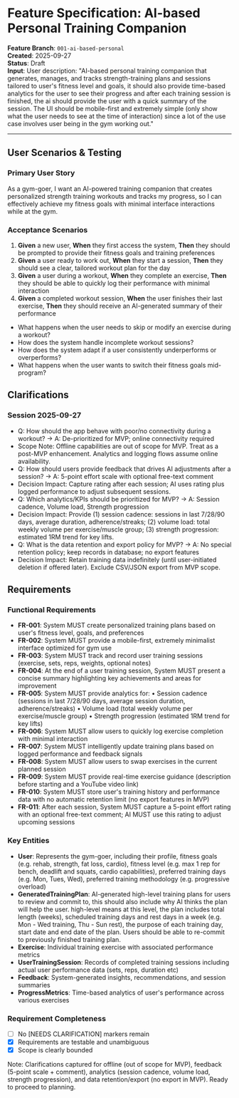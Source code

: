 # Feature Specification: AI-based Personal Training Companion

**Feature Branch**: `001-ai-based-personal`  
**Created**: 2025-09-27  
**Status**: Draft  
**Input**: User description: "AI-based personal training companion that generates, manages, and tracks strength-training plans and sessions tailored to user's fitness level and goals, it should also provide time-based analytics for the user to see their progress and after each training session is finished, the ai should provide the user with a quick summary of the session. The UI should be mobile-first and extremely simple (only show what the user needs to see at the time of interaction) since a lot of the use case involves user being in the gym working out."

---

## User Scenarios & Testing

### Primary User Story

As a gym-goer, I want an AI-powered training companion that creates personalized strength training workouts and tracks my progress, so I can effectively achieve my fitness goals with minimal interface interactions while at the gym.

### Acceptance Scenarios

1. **Given** a new user, **When** they first access the system, **Then** they should be prompted to provide their fitness goals and training preferences
2. **Given** a user ready to work out, **When** they start a session, **Then** they should see a clear, tailored workout plan for the day
3. **Given** a user during a workout, **When** they complete an exercise, **Then** they should be able to quickly log their performance with minimal interaction
4. **Given** a completed workout session, **When** the user finishes their last exercise, **Then** they should receive an AI-generated summary of their performance

- What happens when the user needs to skip or modify an exercise during a workout?
- How does the system handle incomplete workout sessions?
 - How does the system adapt if a user consistently underperforms or overperforms?
 - What happens when the user wants to switch their fitness goals mid-program?

 ## Clarifications
 
 ### Session 2025-09-27
 - Q: How should the app behave with poor/no connectivity during a workout? → A: De-prioritized for MVP; online connectivity required
 - Scope Note: Offline capabilities are out of scope for MVP. Treat as a post-MVP enhancement. Analytics and logging flows assume online availability.
 - Q: How should users provide feedback that drives AI adjustments after a session? → A: 5-point effort scale with optional free-text comment
 - Decision Impact: Capture rating after each session; AI uses rating plus logged performance to adjust subsequent sessions.
 - Q: Which analytics/KPIs should be prioritized for MVP? → A: Session cadence, Volume load, Strength progression
 - Decision Impact: Provide (1) session cadence: sessions in last 7/28/90 days, average duration, adherence/streaks; (2) volume load: total weekly volume per exercise/muscle group; (3) strength progression: estimated 1RM trend for key lifts.
 - Q: What is the data retention and export policy for MVP? → A: No special retention policy; keep records in database; no export features
 - Decision Impact: Retain training data indefinitely (until user-initiated deletion if offered later). Exclude CSV/JSON export from MVP scope.

## Requirements

 ### Functional Requirements
 
 - **FR-001**: System MUST create personalized training plans based on user's fitness level, goals, and preferences
 - **FR-002**: System MUST provide a mobile-first, extremely minimalist interface optimized for gym use
 - **FR-003**: System MUST track and record user training sessions (exercise, sets, reps, weights, optional notes)
 - **FR-004**: At the end of a user training session, System MUST present a concise summary highlighting key achievements and areas for improvement
 - **FR-005**: System MUST provide analytics for:
   • Session cadence (sessions in last 7/28/90 days, average session duration, adherence/streaks)
   • Volume load (total weekly volume per exercise/muscle group)
   • Strength progression (estimated 1RM trend for key lifts)
 - **FR-006**: System MUST allow users to quickly log exercise completion with minimal interaction
 - **FR-007**: System MUST intelligently update training plans based on logged performance and feedback signals
 - **FR-008**: System MUST allow users to swap exercises in the current planned session
 - **FR-009**: System MUST provide real-time exercise guidance (description before starting and a YouTube video link)
 - **FR-010**: System MUST store user's training history and performance data with no automatic retention limit (no export features in MVP)
 - **FR-011**: After each session, System MUST capture a 5-point effort rating with an optional free-text comment; AI MUST use this rating to adjust upcoming sessions

### Key Entities

- **User**: Represents the gym-goer, including their profile, fitness goals (e.g. rehab, strength, fat loss, cardio), fitness level (e.g. max 1 rep for bench, deadlift and squats, cardio capabilities), preferred training days (e.g. Mon, Tues, Wed), preferred training methodology (e.g. progressive overload)
- **GeneratedTrainingPlan**: AI-generated high-level training plans for users to review and commit to, this should also include why AI thinks the plan will help the user. high-level means at this level, the plan includes total length (weeks), scheduled training days and rest days in a week (e.g. Mon - Wed training, Thu - Sun rest), the purpose of each training day, start date and end date of the plan. Users should be able to re-commit to previously finished training plan.
 - **Exercise**: Individual training exercise with associated performance metrics
 - **UserTrainingSession**: Records of completed training sessions including actual user performance data (sets, reps, duration etc)
 - **Feedback**: System-generated insights, recommendations, and session summaries
 - **ProgressMetrics**: Time-based analytics of user's performance across various exercises

### Requirement Completeness

- [ ] No [NEEDS CLARIFICATION] markers remain
- [x] Requirements are testable and unambiguous
- [x] Scope is clearly bounded

Note: Clarifications captured for offline (out of scope for MVP), feedback (5-point scale + comment), analytics (session cadence, volume load, strength progression), and data retention/export (no export in MVP). Ready to proceed to planning.
